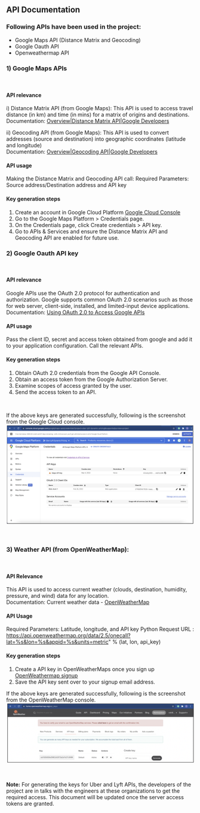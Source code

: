 ## API Documentation

### Following APIs have been used in the project:
- Google Maps API (Distance Matrix and Geocoding)
- Google Oauth API
- Openweathermap API  
  
  
### 1) Google Maps APIs  
<br>

#### API relevance
i) Distance Matrix API (from Google Maps): This API is used to access travel distance (in km) and time (in mins) for a matrix of origins and destinations.  
Documentation: [Overview|Distance Matrix API|Google Developers](https://developers.google.com/maps/documentation/distance-matrix/overview)

ii) Geocoding API (from Google Maps): This API is used to convert addresses (source and destination) into geographic coordinates (latitude and longitude)  
Documentation: [Overview|Geocoding API|Google Developers](https://developers.google.com/maps/documentation/geocoding/overview?hl=en_US)

#### API usage
Making the Distance Matrix and Geocoding API call: Required Parameters: Source address/Destination address and API key

#### Key generation steps
1) Create an account in Google Cloud Platform [Google Cloud Console](https://console.cloud.google.com/home/dashboard?project=rock-skyline-342820)  
2) Go to the Google Maps Platform > Credentials page.  
3) On the Credentials page, click Create credentials > API key.  
4) Go to APIs & Services and ensure the Distance Matrix API and Geocoding API are enabled for future use.  

### 2) Google Oauth API key   
<br>

#### API relevance
Google APIs use the OAuth 2.0 protocol for authentication and authorization. Google supports common OAuth 2.0 scenarios such as those for web server, client-side, installed, and limited-input device applications.  
Documentation: [Using OAuth 2.0 to Access Google APIs](https://developers.google.com/identity/protocols/oauth2)

#### API usage
Pass the client ID, secret and access token obtained from google and add it to your application configuration. Call the relevant APIs.

#### Key generation steps 
1) Obtain OAuth 2.0 credentials from the Google API Console.  
2) Obtain an access token from the Google Authorization Server.  
3) Examine scopes of access granted by the user.  
4) Send the access token to an API.  
<br>

If the above keys are generated successfully, following is the screenshot from the Google Cloud console.
![image_api1](./screenshots/image_api1.png)

<br>

### 3) Weather API (from OpenWeatherMap):   
<br>

#### API Relevance
This API is used to access current weather (clouds, destination, humidity, pressure, and wind) data for any location.   
Documentation: Current weather data - [OpenWeatherMap](https://openweathermap.org/current)  

#### API Usage
Required Parameters: Latitude, longitude, and API key
Python Request URL : https://api.openweathermap.org/data/2.5/onecall?lat=%s&lon=%s&appid=%s&units=metric" % (lat, lon, api_key)  

#### Key generation steps
1) Create a API key in OpenWeatherMaps once you sign up [OpenWeathermap signup](https://home.openweathermap.org/users/sign_up)  
2) Save the API key sent over to your signup email address.  

If the above keys are generated successfully, following is the screenshot from the OpenWeatherMap console.
![image_api2](./screenshots/image_api2.png)  
 
 <br>
 
**Note:** For generating the keys for Uber and Lyft APIs, the developers of the project are in talks with the engineers at these organizations to get the required access. This document will be updated once the server access tokens are granted.

